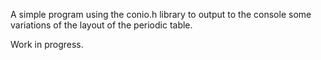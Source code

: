 A simple program using the conio.h library to output to the console some variations of the layout of the periodic table.

Work in progress.
